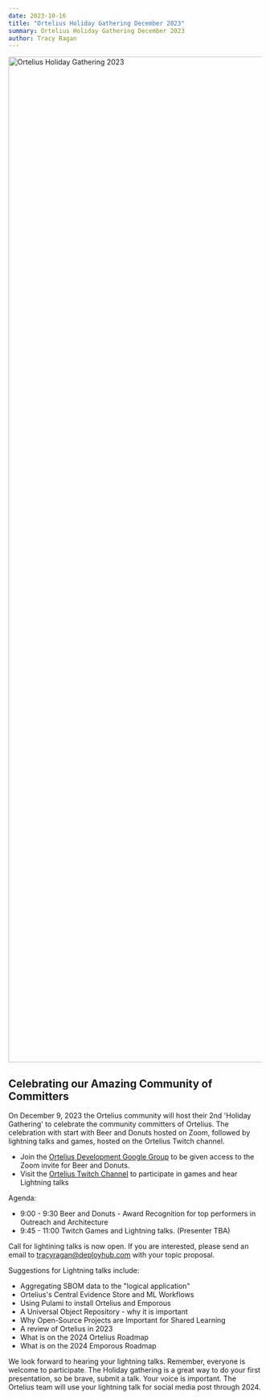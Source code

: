 ```yaml
---
date: 2023-10-16
title: "Ortelius Holiday Gathering December 2023"
summary: Ortelius Holiday Gathering December 2023
author: Tracy Ragan
---
```


<div class="col-center">
<img src="/images/ortelius-holiday-gathering-12-2023.png" alt="Ortelius Holiday Gathering 2023" height="2000px" width="1000px" />
</div>
<p></p>

## Celebrating our Amazing Community of Committers

On December 9, 2023 the Ortelius community will host their 2nd 'Holiday Gathering' to celebrate the community committers of Ortelius. The celebration with start with Beer and Donuts hosted on Zoom, followed by lightning talks and games, hosted on the Ortelius Twitch channel.

- Join the [Ortelius Development Google Group](https://groups.google.com/g/ortelius-dev) to be given access to the Zoom invite for Beer and Donuts.
- Visit the [Ortelius Twitch Channel](https://www.twitch.tv/orteliusos) to participate in games and hear Lightning talks

Agenda:
- 9:00 - 9:30 Beer and Donuts - Award Recognition for top performers in Outreach and Architecture
- 9:45 - 11:00 Twitch Games and Lightning talks. (Presenter TBA)

Call for lightining talks is now open. If you are interested, please send an email to tracyragan@deployhub.com with your topic proposal. 

Suggestions for Lightning talks include:

- Aggregating SBOM data to the "logical application"
- Ortelius's Central Evidence Store and ML Workflows
- Using Pulami to install Ortelius and Emporous
- A Universal Object Repository - why it is important
- Why Open-Source Projects are Important for Shared Learning
- A review of Ortelius in 2023
- What is on the 2024 Ortelius Roadmap
- What is on the 2024 Emporous Roadmap

We look forward to hearing your lightning talks. Remember, everyone is welcome to participate. The Holiday gathering is a great way to do your first presentation, so be brave, submit a talk. Your voice is important. The Ortelius team will use your lightning talk for social media post through 2024. 




